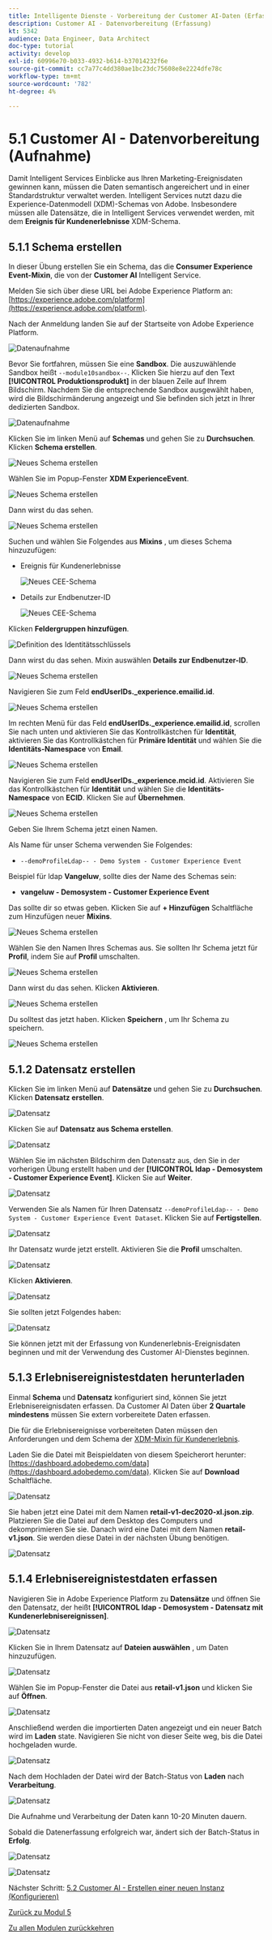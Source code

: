 ```yaml
---
title: Intelligente Dienste - Vorbereitung der Customer AI-Daten (Erfassung)
description: Customer AI - Datenvorbereitung (Erfassung)
kt: 5342
audience: Data Engineer, Data Architect
doc-type: tutorial
activity: develop
exl-id: 60996e70-b033-4932-b614-b37014232f6e
source-git-commit: cc7a77c4dd380ae1bc23dc75608e8e2224dfe78c
workflow-type: tm+mt
source-wordcount: '782'
ht-degree: 4%

---
```


# 5.1 Customer AI - Datenvorbereitung (Aufnahme)

Damit Intelligent Services Einblicke aus Ihren Marketing-Ereignisdaten gewinnen kann, müssen die Daten semantisch angereichert und in einer Standardstruktur verwaltet werden. Intelligent Services nutzt dazu die Experience-Datenmodell (XDM)-Schemas von Adobe.
Insbesondere müssen alle Datensätze, die in Intelligent Services verwendet werden, mit dem **Ereignis für Kundenerlebnisse** XDM-Schema.

## 5.1.1 Schema erstellen

In dieser Übung erstellen Sie ein Schema, das die **Consumer Experience Event-Mixin**, die von der **Customer AI** Intelligent Service.

Melden Sie sich über diese URL bei Adobe Experience Platform an: [https://experience.adobe.com/platform](https://experience.adobe.com/platform).

Nach der Anmeldung landen Sie auf der Startseite von Adobe Experience Platform.

![Datenaufnahme](../module2/images/home.png)

Bevor Sie fortfahren, müssen Sie eine **Sandbox**. Die auszuwählende Sandbox heißt ``--module10sandbox--``. Klicken Sie hierzu auf den Text **[!UICONTROL Produktionsprodukt]** in der blauen Zeile auf Ihrem Bildschirm. Nachdem Sie die entsprechende Sandbox ausgewählt haben, wird die Bildschirmänderung angezeigt und Sie befinden sich jetzt in Ihrer dedizierten Sandbox.

![Datenaufnahme](../module2/images/sb1.png)

Klicken Sie im linken Menü auf **Schemas** und gehen Sie zu **Durchsuchen**. Klicken **Schema erstellen**.

![Neues Schema erstellen](./images/create-schema-button.png)

Wählen Sie im Popup-Fenster **XDM ExperienceEvent**.

![Neues Schema erstellen](./images/xdmee.png)

Dann wirst du das sehen.

![Neues Schema erstellen](./images/xdmee1.png)

Suchen und wählen Sie Folgendes aus **Mixins** , um dieses Schema hinzuzufügen:

- Ereignis für Kundenerlebnisse

   ![Neues CEE-Schema](./images/cee.png)

- Details zur Endbenutzer-ID

   ![Neues CEE-Schema](./images/identitymap.png)

Klicken **Feldergruppen hinzufügen**.

![Definition des Identitätsschlüssels](./images/addmixin.png)

Dann wirst du das sehen. Mixin auswählen **Details zur Endbenutzer-ID**.

![Neues Schema erstellen](./images/eui1.png)

Navigieren Sie zum Feld **endUserIDs._experience.emailid.id**.

![Neues Schema erstellen](./images/eui2.png)

Im rechten Menü für das Feld **endUserIDs._experience.emailid.id**, scrollen Sie nach unten und aktivieren Sie das Kontrollkästchen für **Identität**, aktivieren Sie das Kontrollkästchen für **Primäre Identität** und wählen Sie die **Identitäts-Namespace** von **Email**.

![Neues Schema erstellen](./images/eui3.png)

Navigieren Sie zum Feld **endUserIDs._experience.mcid.id**. Aktivieren Sie das Kontrollkästchen für **Identität** und wählen Sie die **Identitäts-Namespace** von **ECID**. Klicken Sie auf **Übernehmen**.

![Neues Schema erstellen](./images/eui4.png)

Geben Sie Ihrem Schema jetzt einen Namen.

Als Name für unser Schema verwenden Sie Folgendes:

- `--demoProfileLdap-- - Demo System - Customer Experience Event`

Beispiel für ldap **Vangeluw**, sollte dies der Name des Schemas sein:

- **vangeluw - Demosystem - Customer Experience Event**

Das sollte dir so etwas geben. Klicken Sie auf **+ Hinzufügen** Schaltfläche zum Hinzufügen neuer **Mixins**.

![Neues Schema erstellen](./images/xdmee2.png)

Wählen Sie den Namen Ihres Schemas aus. Sie sollten Ihr Schema jetzt für **Profil**, indem Sie auf **Profil** umschalten.

![Neues Schema erstellen](./images/xdmee3.png)

Dann wirst du das sehen. Klicken **Aktivieren**.

![Neues Schema erstellen](./images/xdmee4.png)

Du solltest das jetzt haben. Klicken **Speichern** , um Ihr Schema zu speichern.

![Neues Schema erstellen](./images/xdmee5.png)

## 5.1.2 Datensatz erstellen

Klicken Sie im linken Menü auf **Datensätze** und gehen Sie zu **Durchsuchen**. Klicken **Datensatz erstellen**.

![Datensatz](./images/createds.png)

Klicken Sie auf **Datensatz aus Schema erstellen**.

![Datensatz](./images/createdatasetfromschema.png)

Wählen Sie im nächsten Bildschirm den Datensatz aus, den Sie in der vorherigen Übung erstellt haben und der **[!UICONTROL ldap - Demosystem - Customer Experience Event]**. Klicken Sie auf **Weiter**.

![Datensatz](./images/createds1.png)

Verwenden Sie als Namen für Ihren Datensatz `--demoProfileLdap-- - Demo System - Customer Experience Event Dataset`. Klicken Sie auf **Fertigstellen**.

![Datensatz](./images/createds2.png)

Ihr Datensatz wurde jetzt erstellt. Aktivieren Sie die **Profil** umschalten.

![Datensatz](./images/createds3.png)

Klicken **Aktivieren**.

![Datensatz](./images/createds4.png)

Sie sollten jetzt Folgendes haben:

![Datensatz](./images/createds5.png)

Sie können jetzt mit der Erfassung von Kundenerlebnis-Ereignisdaten beginnen und mit der Verwendung des Customer AI-Dienstes beginnen.

## 5.1.3 Erlebnisereignistestdaten herunterladen

Einmal **Schema** und **Datensatz** konfiguriert sind, können Sie jetzt Erlebnisereignisdaten erfassen. Da Customer AI Daten über **2 Quartale mindestens** müssen Sie extern vorbereitete Daten erfassen.

Die für die Erlebnisereignisse vorbereiteten Daten müssen den Anforderungen und dem Schema der [XDM-Mixin für Kundenerlebnis](https://github.com/adobe/xdm/blob/797cf4930d5a80799a095256302675b1362c9a15/docs/reference/context/experienceevent-consumer.schema.md).

Laden Sie die Datei mit Beispieldaten von diesem Speicherort herunter: [https://dashboard.adobedemo.com/data](https://dashboard.adobedemo.com/data). Klicken Sie auf **Download** Schaltfläche.

![Datensatz](./images/dsn1.png)

Sie haben jetzt eine Datei mit dem Namen **retail-v1-dec2020-xl.json.zip**. Platzieren Sie die Datei auf dem Desktop des Computers und dekomprimieren Sie sie. Danach wird eine Datei mit dem Namen **retail-v1.json**. Sie werden diese Datei in der nächsten Übung benötigen.

![Datensatz](./images/ingest.png)

## 5.1.4 Erlebnisereignistestdaten erfassen

Navigieren Sie in Adobe Experience Platform zu **Datensätze** und öffnen Sie den Datensatz, der heißt **[!UICONTROL ldap - Demosystem - Datensatz mit Kundenerlebnisereignissen]**.

![Datensatz](./images/ingest1.png)

Klicken Sie in Ihrem Datensatz auf **Dateien auswählen** , um Daten hinzuzufügen.

![Datensatz](./images/ingest2.png)

Wählen Sie im Popup-Fenster die Datei aus **retail-v1.json** und klicken Sie auf **Öffnen**.

![Datensatz](./images/ingest3.png)

Anschließend werden die importierten Daten angezeigt und ein neuer Batch wird im **Laden** state. Navigieren Sie nicht von dieser Seite weg, bis die Datei hochgeladen wurde.

![Datensatz](./images/ingest4.png)

Nach dem Hochladen der Datei wird der Batch-Status von **Laden** nach **Verarbeitung**.

![Datensatz](./images/ingest5.png)

Die Aufnahme und Verarbeitung der Daten kann 10-20 Minuten dauern.

Sobald die Datenerfassung erfolgreich war, ändert sich der Batch-Status in **Erfolg**.

![Datensatz](./images/ingest7.png)

![Datensatz](./images/ingest8.png)

Nächster Schritt: [5.2 Customer AI - Erstellen einer neuen Instanz (Konfigurieren)](./ex2.md)

[Zurück zu Modul 5](./intelligent-services.md)

[Zu allen Modulen zurückkehren](./../../overview.md)
